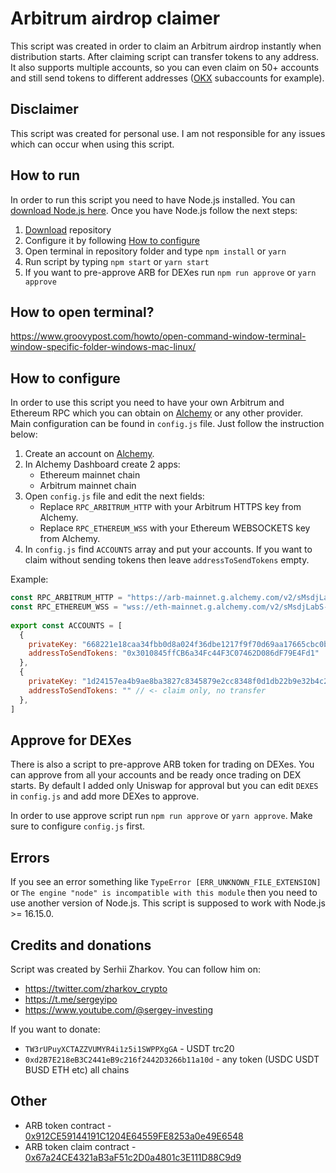 # Arbitrum airdrop claimer
This script was created in order to claim an Arbitrum airdrop instantly when distribution starts.
After claiming script can transfer tokens to any address. It also supports multiple accounts, so you can even claim on 50+ accounts and still send tokens to different addresses ([OKX](https://www.okx.com/join/63044893) subaccounts for example).

## Disclaimer
This script was created for personal use. I am not responsible for any issues which can occur when using this script.

## How to run
In order to run this script you need to have Node.js installed. You can [download Node.js here](https://nodejs.org/en/download).
Once you have Node.js follow the next steps:
1) [Download](https://github.com/SZharkov/arbitrum-airdrop-claimer/archive/refs/heads/master.zip) repository
2) Configure it by following [How to configure](https://github.com/SZharkov/arbitrum-airdrop-claimer#how-to-configure)
3) Open terminal in repository folder and type `npm install` or `yarn`
4) Run script by typing `npm start` or `yarn start`
5) If you want to pre-approve ARB for DEXes run `npm run approve` or `yarn approve`

## How to open terminal? 
https://www.groovypost.com/howto/open-command-window-terminal-window-specific-folder-windows-mac-linux/

## How to configure
In order to use this script you need to have your own Arbitrum and Ethereum RPC which you can obtain on [Alchemy](https://alchemy.com/?r=baefaebe6e6ad7e2) or any other provider.
Main configuration can be found in `config.js` file. Just follow the instruction below:
1) Create an account on [Alchemy](https://alchemy.com/?r=baefaebe6e6ad7e2).
2) In Alchemy Dashboard create 2 apps:
   - Ethereum mainnet chain
   - Arbitrum mainnet chain
5) Open `config.js` file and edit the next fields:
   - Replace `RPC_ARBITRUM_HTTP` with your Arbitrum HTTPS key from Alchemy.
   - Replace `RPC_ETHEREUM_WSS` with your Ethereum WEBSOCKETS key from Alchemy.
8) In `config.js` find `ACCOUNTS` array and put your accounts. If you want to claim without sending tokens then leave `addressToSendTokens` empty.

Example:
```javascript
const RPC_ARBITRUM_HTTP = "https://arb-mainnet.g.alchemy.com/v2/sMsdjLabS-N1oSGcpMn23Q21UOcZQP";
const RPC_ETHEREUM_WSS = "wss://eth-mainnet.g.alchemy.com/v2/sMsdjLabS-N1oSGcpMn23Q21UOcZQP";
        
export const ACCOUNTS = [
  {
    privateKey: "668221e18caa34fbb0d8a024f36dbe1217f9f70d69aa17665cbc0bdf8cc3f03c",
    addressToSendTokens: "0x3010845ffCB6a34Fc44F3C07462D086dF79E4Fd1"
  },
  {
    privateKey: "1d24157ea4b9ae8ba3827c8345879e2cc8348f0d1db22b9e32b4c2ba90a18424",
    addressToSendTokens: "" // <- claim only, no transfer
  },
]
```

## Approve for DEXes
There is also a script to pre-approve ARB token for trading on DEXes. You can approve from all your accounts and be ready once trading on DEX starts. By default I added only Uniswap for approval but you can edit `DEXES` in `config.js` and add more DEXes to approve.

In order to use approve script run `npm run approve` or `yarn approve`. Make sure to configure `config.js` first.

## Errors
If you see an error something like `TypeError [ERR_UNKNOWN_FILE_EXTENSION]` or `The engine "node" is incompatible with this module` then you need to use another version of Node.js. This script is supposed to work with Node.js >= 16.15.0.

## Credits and donations
Script was created by Serhii Zharkov. You can follow him on:
- https://twitter.com/zharkov_crypto
- https://t.me/sergeyipo
- https://www.youtube.com/@sergey-investing

If you want to donate:
- `TW3rUPuyXCTAZZVUMYR4i1z5i1SWPPXgGA` - USDT trc20
- `0xd2B7E218eB3C2441eB9c216f2442D3266b11a10d` - any token (USDC USDT BUSD ETH etc) all chains

## Other
- ARB token contract - [0x912CE59144191C1204E64559FE8253a0e49E6548](https://arbiscan.io/address/0x912CE59144191C1204E64559FE8253a0e49E6548)
- ARB token claim contract - [0x67a24CE4321aB3aF51c2D0a4801c3E111D88C9d9](https://arbiscan.io/address/0x67a24CE4321aB3aF51c2D0a4801c3E111D88C9d9)
